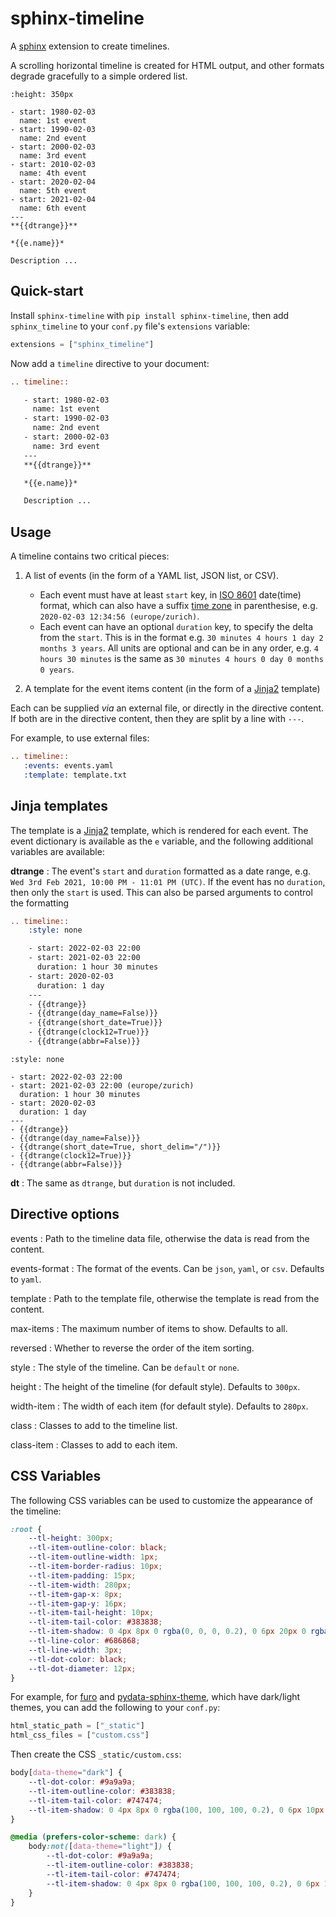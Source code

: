 # sphinx-timeline

A [sphinx](https://www.sphinx-doc.org) extension to create timelines.

A scrolling horizontal timeline is created for HTML output, and other formats degrade gracefully to a simple ordered list.

```{timeline}
:height: 350px

- start: 1980-02-03
  name: 1st event
- start: 1990-02-03
  name: 2nd event
- start: 2000-02-03
  name: 3rd event
- start: 2010-02-03
  name: 4th event
- start: 2020-02-04
  name: 5th event
- start: 2021-02-04
  name: 6th event
---
**{{dtrange}}**

*{{e.name}}*

Description ...
```

## Quick-start

Install `sphinx-timeline` with `pip install sphinx-timeline`,
then add `sphinx_timeline` to your `conf.py` file's `extensions` variable:

```python
extensions = ["sphinx_timeline"]
```

Now add a `timeline` directive to your document:

```restructuredtext
.. timeline::

   - start: 1980-02-03
     name: 1st event
   - start: 1990-02-03
     name: 2nd event
   - start: 2000-02-03
     name: 3rd event
   ---
   **{{dtrange}}**

   *{{e.name}}*

   Description ...
```

## Usage

A timeline contains two critical pieces:

1. A list of events (in the form of a YAML list, JSON list, or CSV).

   - Each event must have at least `start` key, in [ISO 8601](https://en.wikipedia.org/wiki/ISO_8601) date(time) format, which can also have a suffix [time zone](https://en.wikipedia.org/wiki/List_of_tz_database_time_zones) in parenthesise, e.g. `2020-02-03 12:34:56 (europe/zurich)`.
   - Each event can have an optional `duration` key, to specify the delta from the `start`.
     This is in the format e.g. `30 minutes 4 hours 1 day 2 months 3 years`.
     All units are optional and can be in any order, e.g. `4 hours 30 minutes` is the same as `30 minutes 4 hours 0 day 0 months 0 years`.

2. A template for the event items content (in the form of a [Jinja2](https://jinja.palletsprojects.com) template)

Each can be supplied *via* an external file, or directly in the directive content.
If both are in the directive content, then they are split by a line with `---`.

For example, to use external files:

```restructuredtext
.. timeline::
   :events: events.yaml
   :template: template.txt
```

## Jinja templates

The template is a [Jinja2](https://jinja.palletsprojects.com) template, which is rendered for each event.
The event dictionary is available as the `e` variable, and the following additional variables are available:

**dtrange**
: The event's `start` and `duration` formatted as a date range, e.g. `Wed 3rd Feb 2021, 10:00 PM - 11:01 PM (UTC)`.
  If the event has no `duration`, then only the `start` is used.
  This can also be parsed arguments to control the formatting

  ```restructuredtext
  .. timeline::
      :style: none

      - start: 2022-02-03 22:00
      - start: 2021-02-03 22:00
        duration: 1 hour 30 minutes
      - start: 2020-02-03
        duration: 1 day
      ---
      - {{dtrange}}
      - {{dtrange(day_name=False)}}
      - {{dtrange(short_date=True)}}
      - {{dtrange(clock12=True)}}
      - {{dtrange(abbr=False)}}
  ```

  ```{timeline}
  :style: none

  - start: 2022-02-03 22:00
  - start: 2021-02-03 22:00 (europe/zurich)
    duration: 1 hour 30 minutes
  - start: 2020-02-03
    duration: 1 day
  ---
  - {{dtrange}}
  - {{dtrange(day_name=False)}}
  - {{dtrange(short_date=True, short_delim="/")}}
  - {{dtrange(clock12=True)}}
  - {{dtrange(abbr=False)}}
  ```

**dt**
: The same as `dtrange`, but `duration` is not included.

## Directive options

events
: Path to the timeline data file, otherwise the data is read from the content.

events-format
: The format of the events. Can be `json`, `yaml`, or `csv`. Defaults to `yaml`.

template
: Path to the template file, otherwise the template is read from the content.

max-items
: The maximum number of items to show. Defaults to all.

reversed
: Whether to reverse the order of the item sorting.

style
: The style of the timeline. Can be `default` or `none`.

height
: The height of the timeline (for default style). Defaults to `300px`.

width-item
: The width of each item (for default style). Defaults to `280px`.

class
: Classes to add to the timeline list.

class-item
: Classes to add to each item.

## CSS Variables

The following CSS variables can be used to customize the appearance of the timeline:

```css
:root {
    --tl-height: 300px;
    --tl-item-outline-color: black;
    --tl-item-outline-width: 1px;
    --tl-item-border-radius: 10px;
    --tl-item-padding: 15px;
    --tl-item-width: 280px;
    --tl-item-gap-x: 8px;
    --tl-item-gap-y: 16px;
    --tl-item-tail-height: 10px;
    --tl-item-tail-color: #383838;
    --tl-item-shadow: 0 4px 8px 0 rgba(0, 0, 0, 0.2), 0 6px 20px 0 rgba(0, 0, 0, 0.19);
    --tl-line-color: #686868;
    --tl-line-width: 3px;
    --tl-dot-color: black;
    --tl-dot-diameter: 12px;
}
```

For example, for [furo](https://github.com/pradyunsg/furo) and [pydata-sphinx-theme](https://github.com/pydata/pydata-sphinx-theme), which have dark/light themes, you can add the following to your `conf.py`:

```python
html_static_path = ["_static"]
html_css_files = ["custom.css"]
```

Then create the CSS `_static/custom.css`:

```css
body[data-theme="dark"] {
    --tl-dot-color: #9a9a9a;
    --tl-item-outline-color: #383838;
    --tl-item-tail-color: #747474;
    --tl-item-shadow: 0 4px 8px 0 rgba(100, 100, 100, 0.2), 0 6px 10px 0 rgba(100, 100, 100, 0.19);
}

@media (prefers-color-scheme: dark) {
    body:not([data-theme="light"]) {
        --tl-dot-color: #9a9a9a;
        --tl-item-outline-color: #383838;
        --tl-item-tail-color: #747474;
        --tl-item-shadow: 0 4px 8px 0 rgba(100, 100, 100, 0.2), 0 6px 10px 0 rgba(100, 100, 100, 0.19);
    }
}
```
